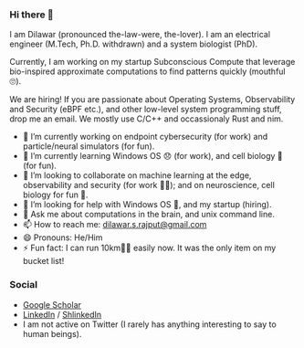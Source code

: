 ### Hi there 👋

I am Dilawar (pronounced the-law-were, the-lover). I am an electrical engineer (M.Tech, Ph.D. withdrawn)
and a system biologist (PhD).

Currently, I am working on my startup Subconscious Compute that leverage bio-inspired approximate computations
to find patterns quickly (mouthful 🙄). 

We are hiring! If you are passionate about Operating Systems, Observability and Security (eBPF etc.), and 
other low-level system programming stuff, drop me an email. We mostly use C/C++ and occassionaly Rust and nim.

- 🔭 I’m currently working on endpoint cybersecurity (for work) and particle/neural simulators (for fun).
- 🌱 I’m currently learning Windows OS 😞 (for work), and cell biology 🌛 (for fun).
- 👯 I’m looking to collaborate on machine learning at the edge, observability and security (for work 👷‍♂️); and on neuroscience, cell biology for fun 🏏. 
- 🤔 I’m looking for help with Windows OS 🦖, and my startup (hiring).
- 💬 Ask me about computations in the brain, and unix command line.
- 📫 How to reach me: <dilawar.s.rajput@gmail.com>
- 😄 Pronouns: He/Him
- ⚡ Fun fact: I can run 10km🏃‍♂️ easily now. It was the only item on my bucket list!

### Social

- [Google Scholar](https://scholar.google.com/citations?user=M8uppRgAAAAJ&hl=en&authuser=1)
- [LinkedIn](https://www.linkedin.com/in/dilawar-singh/) / [ShlinkedIn](https://www.shlinkedin.com/sh/hotteasaurus)
- I am not active on Twitter (I rarely has anything interesting to say to human beings). 
